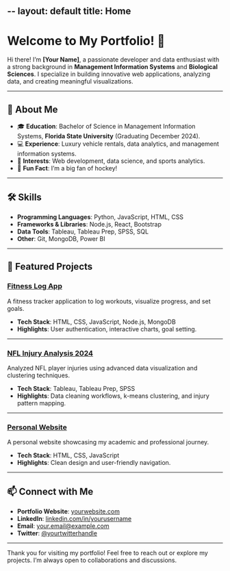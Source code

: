 --
layout: default
title: Home
---

# Welcome to My Portfolio! 👋

Hi there! I’m **[Your Name]**, a passionate developer and data enthusiast with a strong background in **Management Information Systems** and **Biological Sciences**. I specialize in building innovative web applications, analyzing data, and creating meaningful visualizations.

---

## 🚀 About Me

- 🎓 **Education**: Bachelor of Science in Management Information Systems, **Florida State University** (Graduating December 2024).
- 💻 **Experience**: Luxury vehicle rentals, data analytics, and management information systems.
- 🌱 **Interests**: Web development, data science, and sports analytics.
- 🏒 **Fun Fact**: I’m a big fan of hockey!

---

## 🛠️ Skills

- **Programming Languages**: Python, JavaScript, HTML, CSS
- **Frameworks & Libraries**: Node.js, React, Bootstrap
- **Data Tools**: Tableau, Tableau Prep, SPSS, SQL
- **Other**: Git, MongoDB, Power BI

---

## 📂 Featured Projects

### [Fitness Log App](https://github.com/yourusername/fitness-log-app)
A fitness tracker application to log workouts, visualize progress, and set goals.  
- **Tech Stack**: HTML, CSS, JavaScript, Node.js, MongoDB  
- **Highlights**: User authentication, interactive charts, goal setting.

---

### [NFL Injury Analysis 2024](https://github.com/yourusername/nfl-injury-analysis)
Analyzed NFL player injuries using advanced data visualization and clustering techniques.  
- **Tech Stack**: Tableau, Tableau Prep, SPSS  
- **Highlights**: Data cleaning workflows, k-means clustering, and injury pattern mapping.

---

### [Personal Website](https://github.com/yourusername/personal-website)
A personal website showcasing my academic and professional journey.  
- **Tech Stack**: HTML, CSS, JavaScript  
- **Highlights**: Clean design and user-friendly navigation.

---

## 📫 Connect with Me

- **Portfolio Website**: [yourwebsite.com](https://yourwebsite.com)
- **LinkedIn**: [linkedin.com/in/yourusername](https://linkedin.com/in/yourusername)
- **Email**: your.email@example.com
- **Twitter**: [@yourtwitterhandle](https://twitter.com/yourtwitterhandle)

---

Thank you for visiting my portfolio! Feel free to reach out or explore my projects. I’m always open to collaborations and discussions.

